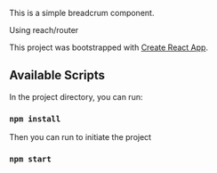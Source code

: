This is a simple breadcrum component.


Using reach/router


This project was bootstrapped with [Create React App](https://github.com/facebook/create-react-app).

## Available Scripts

In the project directory, you can run:

### `npm install`

Then you can run to initiate the project

### `npm start`
